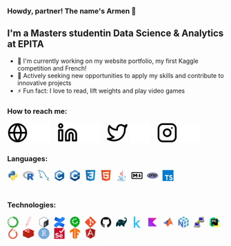 ### Howdy, partner! The name's Armen 🤠

## I'm a Masters studentin Data Science & Analytics at EPITA
- 🌱 I'm currently working on my website portfolio, my first Kaggle competition and French! 
- 🔎 Actively seeking new opportunities to apply my skills and contribute to innovative projects
- ⚡ Fun fact: I love to read, lift weights and play video games

### How to reach me:

[![website](./img/globe-light.svg)](https://armengh.com#gh-light-mode-only)
[![website](./img/globe-dark.svg)](https://armengh.com#gh-dark-mode-only)
&nbsp;&nbsp;
[![website](./img/linkedin-light.svg)](https://www.linkedin.com/in/armen-haddad-321443111#gh-light-mode-only)
[![website](./img/linkedin-dark.svg)](https://www.linkedin.com/in/armen-haddad-321443111#gh-dark-mode-only)
&nbsp;&nbsp;
[![website](./img/twitter-light.svg)](https://twitter.com/HaddadArmen#gh-light-mode-only)
[![website](./img/twitter-dark.svg)](https://twitter.com/HaddadArmen#gh-dark-mode-only)
&nbsp;&nbsp;
[![website](./img/instagram-light.svg)](https://www.instagram.com/h_armen97#gh-light-mode-only)
[![website](./img/instagram-dark.svg)](https://www.instagram.com/h_armen97#gh-dark-mode-only)

### Languages:
[<img align="left" alt="Python" width="26px" src="https://github.com/devicons/devicon/blob/v2.15.1/icons/python/python-original.svg" style="padding-right:10px;" />](#)
[<img align="left" alt="R" width="26px" src="https://github.com/devicons/devicon/blob/v2.15.1/icons/r/r-original.svg" style="padding-right:10px;" />](#)
[<img align="left" alt="MySQL" width="26px" src="https://github.com/devicons/devicon/blob/v2.15.1/icons/mysql/mysql-original.svg" style="padding-right:10px;" />](#)
[<img align="left" alt="C" width="26px" src="https://github.com/devicons/devicon/blob/v2.15.1/icons/c/c-original.svg" style="padding-right:10px;" />](#)
[<img align="left" alt="CPP" width="26px" src="https://github.com/devicons/devicon/blob/v2.15.1/icons/cplusplus/cplusplus-original.svg" style="padding-right:10px;" />](#)
[<img align="left" alt="CSS" width="26px" src="https://github.com/devicons/devicon/blob/v2.15.1/icons/css3/css3-original.svg" style="padding-right:10px;" />](#)
[<img align="left" alt="HTML" width="26px" src="https://github.com/devicons/devicon/blob/v2.15.1/icons/html5/html5-original.svg" style="padding-right:10px;" />](#)
[<img align="left" alt="Java" width="26px" src="https://github.com/devicons/devicon/blob/v2.15.1/icons/java/java-original.svg" style="padding-right:10px;" />](#)
[<img align="left" alt="Markdown" width="26px" media="(prefers-color-scheme: light)" src="https://github.com/devicons/devicon/blob/v2.15.1/icons/markdown/markdown-original.svg#gh-light-mode-only" style="padding-right:10px;" />](#) <!-- Dark Mode -->
[<img align="left" alt="PHP" width="26px" src="https://github.com/devicons/devicon/blob/v2.15.1/icons/php/php-original.svg" style="padding-right:10px;" />](#)
[<img align="left" alt="TypeScript" width="26px" src="https://github.com/devicons/devicon/blob/v2.15.1/icons/typescript/typescript-original.svg" style="padding-right:10px;" />](#)&nbsp;

&nbsp;

### Technologies:
[<img align="left" alt="Anaconda" width="26px" src="https://github.com/devicons/devicon/blob/v2.15.1/icons/anaconda/anaconda-original.svg" style="padding-right:10px;" />](#)
[<img align="left" alt="Apache" width="26px" src="https://github.com/devicons/devicon/blob/v2.15.1/icons/apache/apache-line.svg" style="padding-right:10px;" />](#) <!-- Dark Mode -->
[<img align="left" alt="Bash" width="26px" src="https://github.com/devicons/devicon/blob/v2.15.1/icons/bash/bash-original.svg" style="padding-right:10px;" />](#) <!-- Dark Mode -->
[<img align="left" alt="Confluence" width="26px" src="https://github.com/devicons/devicon/blob/v2.15.1/icons/confluence/confluence-original.svg" style="padding-right:10px;" />](#)
[<img align="left" alt="Cucumber" width="26px" src="https://github.com/devicons/devicon/blob/v2.15.1/icons/cucumber/cucumber-plain.svg" style="padding-right:10px;" />](#)
[<img align="left" alt="Git" width="26px" src="https://github.com/devicons/devicon/blob/v2.15.1/icons/git/git-original.svg" style="padding-right:10px;" />](#)
[<img align="left" alt="GitHub" width="26px" src="https://github.com/devicons/devicon/blob/v2.15.1/icons/github/github-original.svg" style="padding-right:10px;" />](#) <!-- Dark Mode -->
[<img align="left" alt="Gradle" width="26px" src="https://github.com/devicons/devicon/blob/v2.15.1/icons/gradle/gradle-plain.svg" style="padding-right:10px;" />](#)
<!-- IntelliJ -->
<!-- Jira -->
[<img align="left" alt="Kaggle" width="26px" src="https://github.com/devicons/devicon/blob/v2.15.1/icons/kaggle/kaggle-original.svg" style="padding-right:10px;" />](#)
[<img align="left" alt="Kotlin" width="26px" src="https://github.com/devicons/devicon/blob/v2.15.1/icons/kotlin/kotlin-original.svg" style="padding-right:10px;" />](#)
[<img align="left" alt="Matlab" width="26px" src="https://github.com/devicons/devicon/blob/v2.15.1/icons/matlab/matlab-original.svg" style="padding-right:10px;" />](#)
[<img align="left" alt="Numpy" width="26px" src="https://github.com/devicons/devicon/blob/v2.15.1/icons/numpy/numpy-original.svg" style="padding-right:10px;" />](#)
[<img align="left" alt="Putty" width="26px" src="https://github.com/devicons/devicon/blob/v2.15.1/icons/putty/putty-original.svg" style="padding-right:10px;" />](#)
[<img align="left" alt="PyCharm" width="26px" src="https://github.com/devicons/devicon/blob/v2.15.1/icons/pycharm/pycharm-original.svg" style="padding-right:10px;" />](#)
[<img align="left" alt="PyTorch" width="26px" src="https://github.com/devicons/devicon/blob/v2.15.1/icons/pytorch/pytorch-original.svg" style="padding-right:10px;" />](#)
[<img align="left" alt="Redis" width="26px" src="https://github.com/devicons/devicon/blob/v2.15.1/icons/redis/redis-original.svg" style="padding-right:10px;" />](#)
[<img align="left" alt="RStudio" width="26px" src="https://github.com/devicons/devicon/blob/v2.15.1/icons/rstudio/rstudio-original.svg" style="padding-right:10px;" />](#)
[<img align="left" alt="Selenium" width="26px" src="https://github.com/devicons/devicon/blob/v2.15.1/icons/selenium/selenium-original.svg" style="padding-right:10px;" />](#)
[<img align="left" alt="TensorFlow" width="26px" src="https://github.com/devicons/devicon/blob/v2.15.1/icons/tensorflow/tensorflow-original.svg" style="padding-right:10px;" />](#)
[<img align="left" alt="Angular" width="26px" src="https://github.com/devicons/devicon/blob/v2.15.1/icons/angularjs/angularjs-original.svg" style="padding-right:10px;" />](#)



<!-- [website]: www.armengh.com -->
